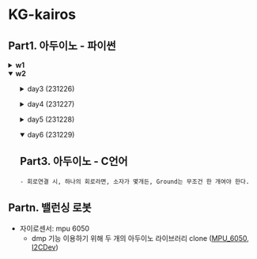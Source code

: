 # KG-kairos

## Part1. 아두이노 - 파이썬

<details>
<summary><strong>w1</strong></summary>
<ol>
<details>
<summary>day1 (231221)</summary>

<h4>Arduino</h4>

    - 컴파일, 링킹
        .c -> .obj + .lib -> .exe || .bin
    - SSD = ROM, CPU = CPU core, RAM = RAM
    - TCP/IP = header를 통해 구분
    - 무선원격자동차 - 모빌리티 서비스 프로젝트에서 한 거랑 동일 (카메라로 보고 동작 제어)

<h4>Arduino IDE</h4>

    - I = 700~800
    - Serial Monitor - Arduino 할 수 있는 것은 업로드, 통신 !
    - 장치관리자: 포트
    - 설정: Tools - Board, Port
    - 한 폴더 당 .ino * 1개
    - 컴파일 올리면, 실행 중단할 수 없다. 실행 중단하고 싶다면, 코드를 통해 끄는 프로세스를 추가해야 한다.

    - angle 값 통신할 때, "a9b10c432d42e\n", "1,3,4,1,56,24\n" => 인덱스가 정해져있는 알파벳이나 구분자로 통일


    - 아두이노, PC에 따라, 부동소수점을 계산하는 방법이 달라서, Float를 쓰는 것을 조심해야 한다.

</details>
</ol>
<ol>
<details>
<summary>day2 (231222)</summary>
<h2>Arduino: avr-gcc (C compiler가 존재)</h2>

    - C compiler가 없으면, 클래스를 작동하기 쉽지 않음
    - 아두이노의 특이점은 컴파일러가 존재해서 클래스가 작동할 수 있다.

    - 컨셉 설계가 잘못되는 경우가 많음 (ex) 현대, 중국..?)

    - 오버로드 - c++는 가능, c는 불가능. 왜냐? 객체지향프로그래밍의 차이
<h2>전자회로</h2>

    - 선형소자: 전압과 전류가 1차 비례
    - 비선형소자:  ex) 반도체 소자
    - 전압은 저항에 의해 떨어짐 (Nv->0v)
    - 저항이 세면, 전압 강하 (실제 적용할 때의 문제)
    - 핸드폰 개발할 때, 계속 죽음. -> 초기화코드와 LCD 키는 코드 사이에 딜레이를 넣으니 해결.
    - 전압원 (이상과 현실이 다르다) - 전압 걸자마자 바로 동작시켜버리면, 큰일남. delay 해라~
    - '전압원 단자 전압 > 전류원 단자 전류'에 대한 문제가 훨씬 많이 발생
    - 전압 관리 > 전류 관리 훨씬 관리(값 조절)하기 쉬움
    - 포토레지스터: 주변 빛에 따라, 저항값을 조절
    - 버튼: pull up & pull down

> LG: 할 수 있어 (많이 한다~~)

<h2>Interrupt</h2>

- 지터 개념 확실하게 이해하기 (느린 거? 빠른 거?)
- 아두이노 변수 토글하는 방법
- 원리 (컴퓨터 아키텍처 부분)
    - clock - Timer: (Oscillator)가 16MHZ마다 신호를 보냄..? => 이게 Timer에 8개 들어가서, 8bit를 채우면 -> Interrupt 발생
- Interrupt 동작 방식
    - Program Counter -> Program 메모리 (명령어 저장) -> Insturction Decoder (명령어 해석) - 레지스터에 저장되어 있는 변수 값을 이용 - 필요한 경우, RAM에 저장 -> DPIO로 결과값이 뜸
    - CPU Core = Program Counter + Introduction Decoder, GPIO
    - RISC (decoder 적음), CISC (decoder 많음)
    - 순서도
        1. 메모리 (Interrupt Vector table + 명령어 모음집)
        2. GPIO2에서 interrupt 발생하면, Interrupt Controller가 감지함.
        3. Interrup Controller가 Program Counter로 전달. 원래의 실행 주소는 Backup register로 들어감
        4. Program Counter가 (Interrupt Vector table)을 가리키고, (interrupt Vector table)에는 실행할 주소가 저장되어 있다. 그 주소의 명령어를 실행한다.
        5. 명령어가 실행이 완료되면, Backup Memory에 있던 주소가 Program Counter로 돌아와 원래대로 실행된다.

- 가변저항: ADC(Analog to Digital Converter)
    - ADC - 10bit
</details>
</ol>
</details>

<details open>
<summary><strong>w2</strong></summary>
<ol>
<details>
<summary>day3 (231226)</summary>

    1. namespace
    2. class ___.cpp
    3. static 클래스
    4. LPF
        - 용도: 초음파 센서에서 튀는 값을 잡는다.
        - 2~3가지 방법
            - LRC 회로
            - (SW) ADC
            - SW를 반도체 칩으로 만든다.
    5. Seiral 통신 vs I2C 통신
        - Serial 통신: PC to PC
        - I2C 통신: IC to IC
    6. 서비스 로봇의 UI (클릭, GUI) - Web > QT5 > COCO UI 이용
    7. OLED 연결
</details>
</ol>
<ol>
<details>
<summary>day4 (231227)</summary>

    - 그래픽으로 돌아가는 경우
        - 셋업 - while() - e.c = 캐릭터이동 - 그래픽 - GPU
        - GPU: 행렬 계산 가능한 모듈이 여러개 들어있음 (Frame Buffer)
        - CPU: 느림
    - Poor Arduino
        - I2C, SPI 통신
        - Frame Buffer는 아두이노 안에
        - ESP32의 경우, 카메라가 달려 있음. 30 frame 구현하기 위해, 메모리가 탑재되어 있음
        - Text <-> Grahpic
            - Graphic은 픽셀에 찍으면 됨.
            - Text: 10x10 글씨를 100x100 디스플레이에 채우는 형식 (LUT 이용)
    - 화면 가로 세로 변환: 가속도 센서로 감지 -> OpenGL로 계산
    - 가속도: 위아래(수직하강..?), 자이로 센서: 회전 감지
    - 자이로 센서는 전기를 많이 먹어서, 사실 잘 안 씀. 근데 엄청 정확
    - 로봇에서 쓰이는 이유: pitch, roll, yaw 구하기. 이를 통해, trasit
</details>
</ol>

<ol>
<details>
<summary>day5 (231228)</summary>

## Part2. 기초로봇공학

### 1. 로봇학 개론

    - 아시모프의 로봇 3원칙
    - 산업용 오토메이션: 컴퓨터를 기본으로 하는 시스템에 관한 기술
    - 로봇의 운동 제어 (물체의 이동 및 위치 결정)
        - 사람의 위치 결정 -> 로봇으로 확장: 제어 편차와 블럭선도 (제어계를 이용)
    - 퍼텐쇼미터와 인코더(와 스트레인게이지)
    - 로봇을 구현하기 어려운 부분(사람과 로봇의 형태 비교): 6가지의 감각
        - 촉각 센서
            - 진동 느끼기
            - 미지의 중량을 느끼는 거 (날달걀 껍질이 얇은 것 같아)
        - 길항 운동
- T자형 인재? : 내가 잘하는 건 하나 있어야 하고, 주변 지식도 존재해야 하는 ..?

### 2. 로봇동력학 / 기구학

    - 산업용 로봇의 기본 구조와 좌표계
        - 극좌표형 로봇 (극좌표계 사용): 반도체 - 와이퍼 이동같은 것을 빠르게 실행해야할 때
        - 직교 좌표계(3D 프린팅), 원통 좌표계
    - DoF: 6자유도 (x축, y축, z축, pitch, roll, yaw)
    - 도장용 로봇의 교시법 - 목표값 제어 (피드백으로 제어한다)
    - 로봇의 기동 범위: 크고 넓다 vs 좁고 작다 - 작을수록 쓰일데가 많겠지.. 반도체라던지..?
    - 로봇 기동 방법: 프로그래밍한대로
    - 로봇 컨트롤 형태: 라플라스 변환(ex. 노이즈캐슬링), 증폭기(=가중치)/신호처리 등, 로봇이 교시가 된 상태에서 진행이 된다.
    - 모터의 피드백: 모터 회전수의 과도 응답
    - 양자화 - 여기서도 양자화가 나온다! (ADC)
    - 로봇의 제어부의 상관관계
    - 스트레인 게이지 원리와 이용: 스트레인 게이지 응용의 예시 - 엘레베이터, 진동..?

### 3. 전자회로
    - 전기회로 vs 전자회로
    - 반도체 소자: 비선형 소자
    - V = IR, P = IV
    - 계측기(전압, 전류, 저항 측정)
        - 이상적인 그래프 != 현실적인 그래프 why? 지연계, 전류원에서 문제가 자주 발생
    - 키르히호프의 전압 법칙 / 전류 법칙
    - 직렬 저항기 - 전압 분할, 병렬 저항기 - 전류 분할
    - RLC
        - C: capcitor(커패시터): 충전-방전 <-> 인덕터
    - 전자회로 (RLC + 다이오드/트랜지스터)
    - 반도체: 부도체의 역할이 더 확실해야 오동작이 적겠지?
        - 다이오드 - 극성 여부
            - 전기를 정확하게 막는 게(전기 차단) 훨씬 중요: 역방향 바이어스(닫힌 문)
            - 정류 역할
        - 트랜지스터: 양극성 (p형 반도체, n형 반도체): pnp, npn
            - 증폭, 스위치 역할
    - 로봇 위치 측정: 휘트스톤 브리지, 비교기 등으로 동작, 더 좋은 방법으로 위치를 측정할 수 있음
        - 로봇에 문제가 생겼다..? 마지막 위치를 모르기 때문에(원점이 아닌 경우가 있을 수도), 처음부터 다시 초기화할 필요가 있다. 
    - 로봇 직류 모터를 위한 회로: 속도를 증감하려면, 감속기를 이용하거나 SW로 구현하면 됨. (내가 SW로 구현할 줄 안다면, GOOD!)
    - 로봇과 컴퓨터 제어: 누적 공차를 없애야 함. 양자화 샘플링 과정에서 (Analog to Discrete) 오차가 발생하기 때문
    - 인코더: 컴퓨터의 인코더와 비슷하지만, 분야가 다름 (리니어 인코더와 로터리 인코더가 존재)
    - 엔드 이펙트
        - ??? 그리퍼(3가지): 공기의 팽창, 자석 흡입력, 나사 이용
        - 링크형 그리퍼: 공기압을 이용 (소형 공기압 실린더)

### 4. 로봇학 행렬 / 선형 대수학
    - 분해 속도법 - 역이동학
    - 학습 제어의 안정성
    
</details>
</ol>
<ol>
<details open>
<summary>day6 (231229)</summary>

## Part3. 아두이노 - C언어
    - 회로연결 시, 하나의 회로라면, 소자가 몇개든, Ground는 무조건 한 개여야 한다.

</details>
</ol>


## Partn. 밸런싱 로봇
- 자이로센서: mpu 6050
    - dmp 기능 이용하기 위해 두 개의 아두이노 라이브러리 clone ([MPU_6050](https://github.com/jrowberg/i2cdevlib/tree/master/Arduino/MPU6050), [I2CDev](https://github.com/jrowberg/i2cdevlib/tree/master/Arduino/I2Cdev))
</details>
